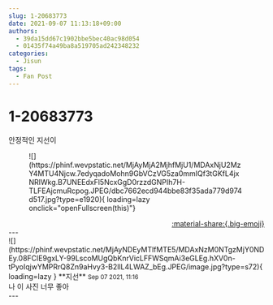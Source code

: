 ```yaml
---
slug: 1-20683773
date: 2021-09-07 11:13:18+09:00
authors:
  - 39da15dd67c1902bbe5bec40ac98d054
  - 01435f74a49ba8a519705ad242348232
categories:
  - Jisun
tags:
  - Fan Post
---
```


# 1-20683773

<div class="post-container" markdown="1">
<div class="content-container md-sidebar__scrollwrap" markdown="1">

안정적인 지선이
<figure markdown="1">
![](https://phinf.wevpstatic.net/MjAyMjA2MjhfMjU1/MDAxNjU2MzY4MTU4Njcw.7edyqadoMohn9GbVCzVG5za0mmIQf3tGKfL4jxNRIWkg.B7UNEEdxFl5NcxGgD0rzzdGNPIh7H-TLFEAjcmuRcpog.JPEG/dbc7662ecd944bbe83f35ada779d974d517.jpg?type=e1920){ loading=lazy onclick="openFullscreen(this)"}
</figure>


</div>
</div>

<div style="text-align: right;" markdown="1">
<a href="https://weverse.io/fromis9/fanpost/1-20683773" style="text-align: right;">:material-share:{.big-emoji}</a>
</div>
---

<div class="comments-container md-sidebar__scrollwrap" markdown="1">
<div class="comment" markdown="1">
<div class='id-container' markdown="1">
![](https://phinf.wevpstatic.net/MjAyNDEyMTlfMTE5/MDAxNzM0NTgzMjY0NDEy.08FClE9gxLY-99LscoMUgQbKnrVicLFFWSqmAi3eGLEg.hXV0n-tPyoIqjwYMPRrQ8Zn9aHvy3-B2llL4LWAZ_bEg.JPEG/image.jpg?type=s72){ loading=lazy }
**<span class="artist">지선</span>** <small>Sep 07 2021, 11:16</small><br>
</div>
<div class='comment-body' markdown="1">
나 이 사진 너무 좋아
</div>
</div>
</div>
---
